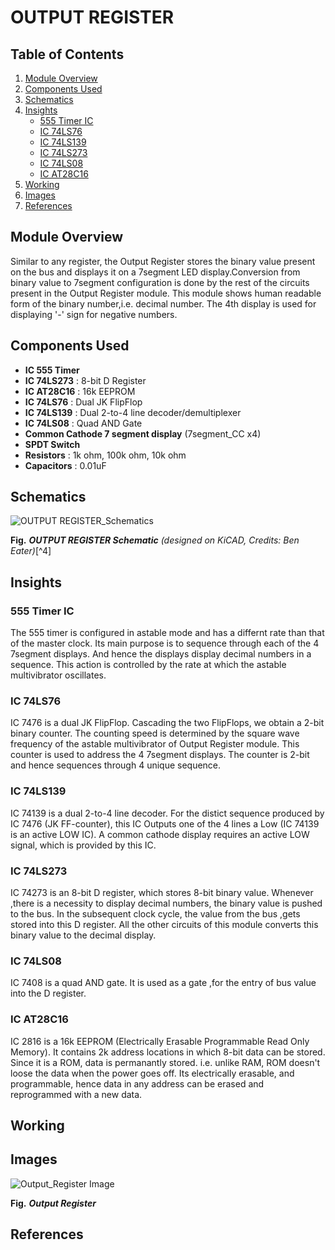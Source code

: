 
# OUTPUT REGISTER

## Table of Contents
1. [Module Overview](#module-overview)
2. [Components Used](#components-used)
3. [Schematics](#schematics)
4. [Insights](#insights)
     -  [555 Timer IC](#555-timer-ic)
     -  [IC 74LS76](#ic-74ls76)
     -  [IC 74LS139](#ic-74ls139)
     -  [IC 74LS273](#ic-74ls273)
     -  [IC 74LS08](#ic-74ls08)
     -  [IC AT28C16](#ic-at28c16)
5. [Working](#working)
6. [Images](#images)
7. [References](#references)

## Module Overview

Similar to any register, the Output Register stores the binary value present on the bus and displays it on a 7segment LED display.Conversion from binary value to 7segment configuration is done by the rest of the circuits present in the Output Register module. This module shows human readable form of the binary number,i.e. decimal number. The 4th display is used for displaying '-' sign for negative numbers.

## Components Used

- **IC 555 Timer**
- **IC 74LS273** : 8-bit D Register
- **IC AT28C16** : 16k EEPROM
- **IC 74LS76** : Dual JK FlipFlop
- **IC 74LS139** : Dual 2-to-4 line decoder/demultiplexer
- **IC  74LS08** : Quad AND Gate
- **Common Cathode 7 segment display** (7segment_CC x4)
- **SPDT Switch**
- **Resistors** : 1k ohm, 100k ohm, 10k ohm
- **Capacitors** : 0.01uF

## Schematics

![OUTPUT REGISTER_Schematics](https://eater.net/schematics/output.png)

**Fig.** ***OUTPUT REGISTER Schematic*** *(designed on KiCAD, Credits: Ben Eater)*[^4]

## Insights

### 555 Timer IC

The 555 timer is configured in astable mode and has a differnt rate than that of the master clock. Its main purpose is to sequence through each of the 4 7segment displays. And hence the displays display decimal numbers in a sequence. This action is controlled by the rate at which the astable multivibrator oscillates.

### IC 74LS76

IC 7476 is a dual JK FlipFlop. Cascading the two FlipFlops,  we obtain a 2-bit binary counter. The counting speed is determined by the square wave frequency of the astable multivibrator of Output Register module. This counter is used to address the 4 7segment displays. The counter is 2-bit and hence sequences through 4 unique sequence.

### IC 74LS139

IC 74139 is a dual 2-to-4 line decoder. For the distict sequence produced by IC 7476 (JK FF-counter), this IC Outputs one of the 4 lines a Low (IC 74139 is an active LOW IC). A common cathode display requires an active LOW signal, which is provided by this IC.

### IC 74LS273

IC 74273 is an 8-bit D register, which stores 8-bit binary value. Whenever ,there is a necessity to display decimal numbers, the binary value is pushed to the bus. In the subsequent clock cycle, the value from the bus ,gets stored into this D register. All the other circuits of this module converts this binary value to the decimal display.

### IC 74LS08

IC 7408 is a quad AND gate. It is used as a gate ,for the entry of bus value into the D register.

### IC AT28C16

IC 2816 is a 16k EEPROM (Electrically Erasable Programmable Read Only Memory). It contains 2k address locations in which 8-bit data can be stored. Since it is a ROM, data is permanantly stored. i.e. unlike RAM, ROM doesn't loose the data when the power goes off. Its electrically erasable, and programmable, hence data in any address can be erased and reprogrammed with a new data.

## Working

## Images

![Output_Register Image](https://github.com/Abhilash-bhat/EightBitComputer/assets/78137287/48a58ed5-21ec-42b4-8e81-35587681049c)


**Fig.** ***Output Register***

## References

